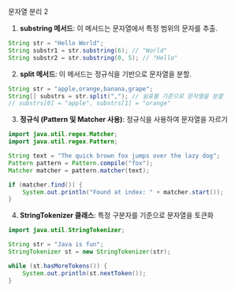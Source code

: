 문자열 분리 2



1. **substring 메서드**: 이 메서드는 문자열에서 특정 범위의 문자를 추출.

```java
String str = "Hello World";
String substr1 = str.substring(6); // "World"
String substr2 = str.substring(0, 5); // "Hello"
```



2. **split 메서드**: 이 메서드는 정규식을 기반으로 문자열을 분할.

```java
String str = "apple,orange,banana,grape";
String[] substrs = str.split(","); // 쉼표를 기준으로 문자열을 분할
// substrs[0] = "apple", substrs[1] = "orange"
```



3. **정규식 (Pattern 및 Matcher 사용)**: 정규식을 사용하여 문자열을 자르기

```java
import java.util.regex.Matcher;
import java.util.regex.Pattern;

String text = "The quick brown fox jumps over the lazy dog";
Pattern pattern = Pattern.compile("fox");
Matcher matcher = pattern.matcher(text);

if (matcher.find()) {
    System.out.println("Found at index: " + matcher.start());
}
```



4. **StringTokenizer 클래스**: 특정 구분자를 기준으로 문자열을 토큰화

```java
import java.util.StringTokenizer;

String str = "Java is fun";
StringTokenizer st = new StringTokenizer(str);

while (st.hasMoreTokens()) {
    System.out.println(st.nextToken());
}
```


